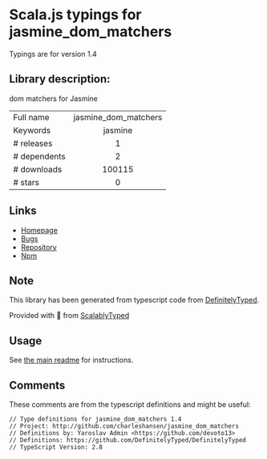 
# Scala.js typings for jasmine_dom_matchers

Typings are for version 1.4

## Library description:
dom matchers for Jasmine

|                    |                 |
| ------------------ | :-------------: |
| Full name          | jasmine_dom_matchers |
| Keywords           | jasmine |
| # releases         | 1 |
| # dependents       | 2 |
| # downloads        | 100115 |
| # stars            | 0 |

## Links
- [Homepage](http://github.com/charleshansen/jasmine_dom_matchers)
- [Bugs](https://github.com/charleshansen/jasmine_dom_matchers/issues)
- [Repository](https://github.com/charleshansen/jasmine_dom_matchers)
- [Npm](https://www.npmjs.com/package/jasmine_dom_matchers)
    


## Note
This library has been generated from typescript code from [DefinitelyTyped](https://definitelytyped.org).

Provided with :purple_heart: from [ScalablyTyped](https://github.com/oyvindberg/ScalablyTyped)

## Usage
See [the main readme](../../readme.md) for instructions.

## Comments

These comments are from the typescript definitions and might be useful:
```
// Type definitions for jasmine_dom_matchers 1.4
// Project: http://github.com/charleshansen/jasmine_dom_matchers
// Definitions by: Yaroslav Admin <https://github.com/devoto13>
// Definitions: https://github.com/DefinitelyTyped/DefinitelyTyped
// TypeScript Version: 2.8

```

